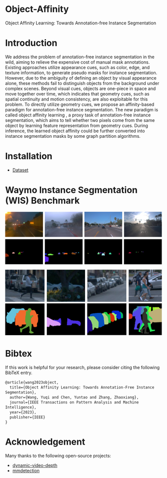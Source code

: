 # Object-Affinity
Object Affinity Learning: Towards Annotation-free Instance Segmentation

# Introduction
We address the problem of annotation-free instance segmentation in the wild, aiming to relieve the expensive cost of manual mask annotations. Existing approaches utilize appearance cues, such as color, edge, and texture information, to generate pseudo masks for instance segmentation. However, due to the ambiguity of defining an object by visual appearance alone, these methods fail to distinguish objects from the background under complex scenes. Beyond visual cues, objects are one-piece in space and move together over time, which indicates that geometry cues, such as spatial continuity and motion consistency, are also exploitable for this problem. To directly utilize geometry cues, we propose an affinity-based paradigm for annotation-free instance segmentation. The new paradigm is called object affinity learning , a proxy task of annotation-free instance segmentation, which aims to tell whether two pixels come from the same object by learning feature representation from geometry cues. During inference, the learned object affinity could be further converted into instance segmentation masks by some graph partition algorithms.

# Installation
- [Dataset](docs/WIS.md)

# Waymo Instance Segmentation (WIS) Benchmark

![exaple](./imgs/example_weather.png)

![exaple](./imgs/example_occ.png)

# Bibtex
If this work is helpful for your research, please consider citing the following BibTeX entry.

```
@article{wang2023object,
  title={Object Affinity Learning: Towards Annotation-Free Instance Segmentation},
  author={Wang, Yuqi and Chen, Yuntao and Zhang, Zhaoxiang},
  journal={IEEE Transactions on Pattern Analysis and Machine Intelligence},
  year={2023},
  publisher={IEEE}
}
```

# Acknowledgement 
Many thanks to the following open-source projects:
* [dynamic-video-depth](https://github.com/google/dynamic-video-depth)
* [mmdetection](https://github.com/open-mmlab/mmdetection)